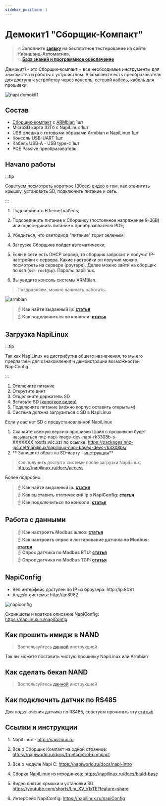 ```yaml
---
sidebar_position: 1
---
```


# Демокит1 "Сборщик-Компакт"

>:fire: **Заполните [заявку](https://nnz-ipc.ru/fc/anketa_compact/) на бесплатное тестирование на сайте Ниеншанц-Автоматика.**  
> :boom: **[База знаний и программное обеспечение](/software/)**

Демокит1 - это Сборщик-компакт + все необходимые инструменты для знакомства и работы с устройством. В комплекте есть преобразователь для доступа к устройству через консоль, сетевой кабель, кабель для прошивки.

![napi demokit1](img/box3.jpg)

## Состав 

- [Сборщик-компакт](/docs/computers/frontcontrol-compact) с [ARMbian](http://armbian.com) 1шт
- MicroSD карта 32Гб c NapiLinux 1шт
- USB флешка с готовыми образами Armbian и NapiLinux 1шт
- Консоль USB-UART 1шт
- Кабель USB-A - USB type-c 1шт
- POE Passive преобразователь

## Начало работы 

:::tip 

Советуем посмотреть короткое (30сек) [видео](https://youtube.com/shorts/Lm_XV_x1xTE?feature=share) о том,  как отвинтить крышку, установить SD, подключить питание и сеть. 

:::

1. Подсоединить Ethernet кабель;
   
2. Подсоединить питание к Сборщику (постоянное напряжение 9-36В) или подсоединить питание к преобразователю POE;
   
3. Убедиться, что светодиод "питание" горит зеленым;

4. Загрузка Сборщика пойдет автоматически;
   
5. Если в сети есть DHCP сервер, то сборщик запросит и получит IP-настройки с сервера. Какие настройки он получил можно посмотреть на сервере (роутере). Далее можно зайти на сборщик по ssh (`ssh root@ip`). Пароль: napilinux.
   
6. Вы увидите консоль системы ARMBian. 
   
>Поздравляем, можно начинать работать.

![armbian](../img-compact/armbian-console.jpg)

>:point_up: **Как найти выданный ip: [статья](/software/notes/findip/)**  
>:point_up: **Как подключиться по консоли: [статья](/software/console/)**

## Загрузка NapiLinux

:::tip

Так как NapiLinux не дистрибутив общего назначения, то мы его предлагаем для ознакомления и демонстрации возможностей NapiConfig.

:::

1. Отключите питание
2. Открутите винт
3. Отщелкните держатель SD
4. Вставьте SD [(короткое видео)](https://youtube.com/shorts/Lm_XV_x1xTE?feature=share)
5. Подключите питание (можно корпус оставить открытым)
6. Система должна загрузиться с SD в NapiLinux

Если у вас нет SD с предустановленной NapiLinux

1. Скачайте свежую версию прошивки (файл с прошивкой будет называться nnz-napi-image-dev-napi-rk3308b-s-XXXXXXX.rootfs.wic.xz) по ссылке: https://packages.nnz-ipc.net/napilinux/napilinux-napi-based-devs-rk3308bs/  
2. ** Запишите образ на SD-карту - [инструкция](/software/flash-backup/install_lin#%D0%B7%D0%B0%D0%BF%D0%B8%D1%81%D1%8C-%D0%BE%D0%B1%D1%80%D0%B0%D0%B7%D0%B0-linux-%D0%BD%D0%B0-sd)**

   
> Как получить доступ к системе после загрузки NapiLinux: https://napilinux.ru/docs/access

Более подробно:

>:point_up: **Как найти выданный ip: [статья](/software/notes/findip/)**  
>:point_up: **Как выставить статический ip в NapiConfig: [статья](/software/notes/staticip/)**  
>:point_up: **Как подключиться по консоли: [статья](/software/console/)**

## Работа с данными 

>:point_up: **Как настроить Modbus шлюз: [статья](/software/sensors/mgate/)**  
>:point_up: **Как настроить опрос и логгирование датчика по Modbus: [статья](/software/sensors/telegraf-modbus/)**  
>:point_up: **Опрос датчика по Modbus RTU: [статья](/software/sensors/modbus-rtu/)**  
>:point_up: **Опрос датчика по Modbus TCP: [статья](/software/sensors/modbus-tcp/)**  

## NapiConfig

- Веб интерфейс доступен по IP из броузера: http://ip:8081
- Апдейт системы: http://ip:8082


![napiconfig](img/napiconfig-4-4.jpg)


Скриншоты и краткое описание NapiConfig:  https://napilinux.ru/napiConfig

## Как прошить имидж в NAND

>Воспользуйтесь [данной](/software/flash-backup/flash_to_nand) инструкцией

Так вы можете поставить чистую прошивку NapiLinux или Armbian

## Как сделать бекап NAND

>Воспользуйтесь [данной](/software/flash-backup/backaup_nand) инструкцией

## Как подключить датчик по RS485

Для подключения датчика по RS485, советуем прочитать эту [статью](/software/sensors/modbus-rtu) 

## Ссылки и инструкции

1. NapiLinux - http://napilinux.ru
   
2. Все о Сборщик Компакт на одной странице: https://napiworld.ru/docs/frontcontrol-compact
   
3. Все о модуле Napi C: https://napiworld.ru/docs/napi-intro
   
4. Сборка NapiLinux из исходников: https://napilinux.ru/docs/biuld-base
   
5. Видео снятия крышки и установки SD: https://youtube.com/shorts/Lm_XV_x1xTE?feature=share
   
6. Интерфейс NapiConfig: https://napilinux.ru/napiConfig